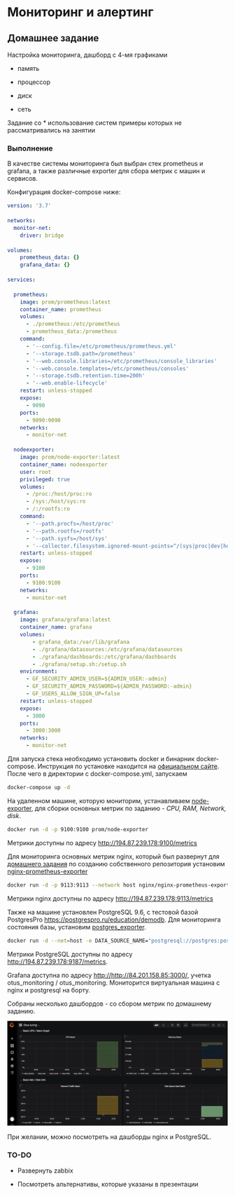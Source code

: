 # Мониторинг и алертинг

## Домашнее задание

Настройка мониторинга, дашборд с 4-мя графиками

- память

- процессор

- диск

- сеть

Задание со * использование систем примеры которых не рассматривались на занятии

### Выполнение

В качестве системы мониторинга был выбран стек prometheus и grafana, а также различные exporter для сбора метрик с машин и сервисов.

Конфигурация docker-compose ниже:

```yaml
version: '3.7'

networks:
  monitor-net:
    driver: bridge

volumes:
    prometheus_data: {}
    grafana_data: {}

services:

  prometheus:
    image: prom/prometheus:latest
    container_name: prometheus
    volumes:
      - ./prometheus:/etc/prometheus
      - prometheus_data:/prometheus
    command:
      - '--config.file=/etc/prometheus/prometheus.yml'
      - '--storage.tsdb.path=/prometheus'
      - '--web.console.libraries=/etc/prometheus/console_libraries'
      - '--web.console.templates=/etc/prometheus/consoles'
      - '--storage.tsdb.retention.time=200h'
      - '--web.enable-lifecycle'
    restart: unless-stopped
    expose:
      - 9090
    ports:
      - 9090:9090
    networks:
      - monitor-net

  nodeexporter:
    image: prom/node-exporter:latest
    container_name: nodeexporter
    user: root
    privileged: true
    volumes:
      - /proc:/host/proc:ro
      - /sys:/host/sys:ro
      - /:/rootfs:ro
    command:
      - '--path.procfs=/host/proc'
      - '--path.rootfs=/rootfs'
      - '--path.sysfs=/host/sys'
      - '--collector.filesystem.ignored-mount-points=^/(sys|proc|dev|host|etc)($$|/)'
    restart: unless-stopped
    expose:
      - 9100
    ports:
      - 9100:9100
    networks:
      - monitor-net

  grafana:
    image: grafana/grafana:latest
    container_name: grafana
    volumes:
        - grafana_data:/var/lib/grafana
        - ./grafana/datasources:/etc/grafana/datasources
        - ./grafana/dashboards:/etc/grafana/dashboards
        - ./grafana/setup.sh:/setup.sh
    environment:
      - GF_SECURITY_ADMIN_USER=${ADMIN_USER:-admin}
      - GF_SECURITY_ADMIN_PASSWORD=${ADMIN_PASSWORD:-admin}
      - GF_USERS_ALLOW_SIGN_UP=false
    restart: unless-stopped
    expose:
      - 3000
    ports:
      - 3000:3000
    networks:
      - monitor-net
```

Для запуска стека необходимо установить docker и бинарник docker-compose. Инструкция по установке находится на [официальном сайте](https://docs.docker.com/install/linux/docker-ce/centos/). После чего в директории с docker-compose.yml, запускаем

```bash
docker-compose up -d
```

На удаленном машине, которую мониторим, устанавливаем [node-exporter](https://github.com/prometheus/node_exporter), для сборки основных метрик по заданию - *CPU, RAM, Network, disk*.

```bash
docker run -d -p 9100:9100 prom/node-exporter
```

Метрики доступны по адресу <http://194.87.239.178:9100/metrics>

Для мониторинга основных метрик nginx, который был развернут для [домашнего задания](https://github.com/lunnyj/Linux-Administrator-Course/tree/master/rpm) по созданию собственного репозитория установим [nginx-prometheus-exporter](https://github.com/nginxinc/nginx-prometheus-exporter)

```bash
docker run -d -p 9113:9113 --network host nginx/nginx-prometheus-exporter:0.5.0 -nginx.scrape-uri "http://localhost:80/nginx_status"
```

Метрики nginx доступны по адресу <http://194.87.239.178:9113/metrics>

Также на машине установлен PostgreSQL 9.6, с тестовой базой PostgresPro <https://postgrespro.ru/education/demodb>. Для мониторинга состояния базы, установим [postgres_exporter](https://github.com/wrouesnel/postgres_exporter).

```bash
docker run -d --net=host -e DATA_SOURCE_NAME="postgresql://postgres:postgres@127.0.0.1:5432/demo?sslmode=disable" wrouesnel/postgres_exporter
```

Метрики PostgreSQL доступны по адресу <http://194.87.239.178:9187/metrics>.

Grafana доступна по адресу <http://http://84.201.158.85:3000/,> учетка otus_monitoring / otus_monitoring. Мониторится виртуальная машина с nginx и postgresql на борту.

Собраны несколько дашбордов - со сбором метрик по домашнему заданию.

![photo](Pictures/node_exporter.png)

При желании, можно посмотреть на дашборды nginx и PostgreSQL. 

### TO-DO

- Развернуть zabbix

- Посмотреть альтернативы, которые указаны в презентации
